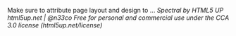 Make sure to attribute page layout and design to ...
_Spectral by HTML5 UP
	html5up.net | @n33co
	Free for personal and commercial use under the CCA 3.0 license (html5up.net/license)_
